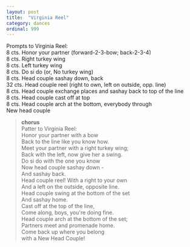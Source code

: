 ```yaml
---
layout: post
title:  "Virginia Reel"
category: dances
ordinal: 999
---
```


Prompts to Virginia Reel:   
8 cts. Honor your partner (forward-2-3-bow; back-2-3-4)   
8 cts. Right turkey wing   
8 cts. Left turkey wing   
8 cts. Do si do (or, No turkey wing)   
8 cts. Head couple sashay down, back   
32 cts. Head couple reel (right to own, left on outside, opp. line)   
8 cts. Head couple exchange places and sashay back to top of the line   
8 cts. Head couple cast off at top   
8 cts. Head couple arch at the bottom, everybody through   
New head couple  
 
> **chorus**  
> Patter to Virginia Reel:  
> Honor your partner with a bow  
> Back to the line like you know how.  
> Meet your partner with a right turkey wing;  
> Back with the left, now give her a swing.  
> Do si do with the one you know  
> Now head couple sashay down -  
> And sashay back.  
> Head couple reel! With a right to your own  
> And a left on the outside, opposite line.  
> Head couple swing at the bottom of the set  
> And sashay home.  
> Cast off at the top of the line,  
> Come along, boys, you're doing fine.  
> Head couple arch at the bottom of the set;  
> Partners meet and promenade home.  
> Come back up where you belong  
> with a New Head Couple!
